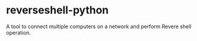 # reverseshell-python
A tool to connect multiple computers on a network and perform Revere shell operation.

